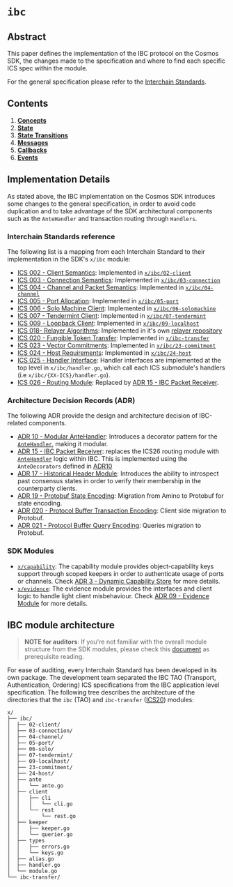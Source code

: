 <!--
order: 0
title: IBC Overview
parent:
  title: "ibc"
-->

# `ibc`

## Abstract

This paper defines the implementation of the IBC protocol on the Cosmos SDK, the
changes made to the specification and where to find each specific ICS spec within
the module.

For the general specification please refer to the [Interchain Standards](https://github.com/cosmos/ics).

## Contents

1. **[Concepts](01_concepts.md)**
2. **[State](02_state.md)**
3. **[State Transitions](02_state_transitions.md)**
4. **[Messages](03_messages.md)**
5. **[Callbacks](06_callbacks.md)**
6. **[Events](07_events.md)**

## Implementation Details

As stated above, the IBC implementation on the Cosmos SDK introduces some changes
to the general specification, in order to avoid code duplication and to take
advantage of the SDK architectural components such as the `AnteHandler` and
transaction routing through `Handlers`.

### Interchain Standards reference

The following list is a mapping from each Interchain Standard to their implementation
in the SDK's `x/ibc` module:

* [ICS 002 - Client Semantics](https://github.com/cosmos/ics/tree/master/spec/ics-002-client-semantics): Implemented in [`x/ibc/02-client`](https://github.com/cosmos/x/ibc/02-client)
* [ICS 003 - Connection Semantics](https://github.com/cosmos/ics/blob/master/spec/ics-003-connection-semantics): Implemented in [`x/ibc/03-connection`](https://github.com/cosmos/x/ibc/03-connection)
* [ICS 004 - Channel and Packet Semantics](https://github.com/cosmos/ics/blob/master/spec/ics-004-channel-and-packet-semantics): Implemented in [`x/ibc/04-channel`](https://github.com/cosmos/x/ibc/04-channel)
* [ICS 005 - Port Allocation](https://github.com/cosmos/ics/blob/master/spec/ics-005-port-allocation): Implemented in [`x/ibc/05-port`](https://github.com/cosmos/x/ibc/05-port)
* [ICS 006 - Solo Machine Client](https://github.com/cosmos/ics/blob/master/spec/ics-006-solo-machine-client): Implemented in [`x/ibc/06-solomachine`](https://github.com/cosmos/x/ibc/06-solomachine)
* [ICS 007 - Tendermint Client](https://github.com/cosmos/ics/blob/master/spec/ics-007-tendermint-client): Implemented in [`x/ibc/07-tendermint`](https://github.com/cosmos/x/ibc/07-tendermint)
* [ICS 009 - Loopback Client](https://github.com/cosmos/ics/blob/master/spec/ics-009-loopback-client):  Implemented in [`x/ibc/09-localhost`](https://github.com/cosmos/x/ibc/09-localhost)
* [ICS 018- Relayer Algorithms](https://github.com/cosmos/ics/tree/master/spec/ics-018-relayer-algorithms): Implemented in it's own [relayer repository](https://github.com/cosmos/relayer)
* [ICS 020 - Fungible Token Transfer](https://github.com/cosmos/ics/tree/master/spec/ics-020-fungible-token-transfer): Implemented in [`x/ibc-transfer`](https://github.com/cosmos/x/ibc-transfer)
* [ICS 023 - Vector Commitments](https://github.com/cosmos/ics/tree/master/spec/ics-023-vector-commitments): Implemented in [`x/ibc/23-commitment`](https://github.com/cosmos/x/ibc/23-commitment)
* [ICS 024 - Host Requirements](https://github.com/cosmos/ics/tree/master/spec/ics-024-host-requirements): Implemented in [`x/ibc/24-host`](https://github.com/cosmos/x/ibc/24-host)
* [ICS 025 - Handler Interface](https://github.com/cosmos/ics/tree/master/spec/ics-025-handler-interface): Handler interfaces are implemented at the top level in `x/ibc/handler.go`,
which call each ICS submodule's handlers (i.e `x/ibc/{XX-ICS}/handler.go`).
* [ICS 026 - Routing Module](https://github.com/cosmos/ics/blob/master/spec/ics-026-routing-module): Replaced by [ADR 15 - IBC Packet Receiver](../../../docs/architecture/adr-015-ibc-packet-receiver.md).

### Architecture Decision Records (ADR)

The following ADR provide the design and architecture decision of IBC-related components.

* [ADR 10 - Modular AnteHandler](../../../docs/architecture/adr-010-modular-antehandler.md): Introduces a decorator pattern for the [`AnteHandler`](../../../docs/basics/gas-fees.md#antehandler), making it modular.  
* [ADR 15 - IBC Packet Receiver](../../../docs/architecture/adr-015-ibc-packet-receiver.md): replaces the ICS26 routing module with [`AnteHandler`](../../../docs/basics/gas-fees.md#antehandler) logic within IBC. This is implemented using the `AnteDecorators` defined in [ADR10]((../../../docs/architecture/adr-010-modular-antehandler.md))
* [ADR 17 - Historical Header Module](../../../docs/architecture/adr-017-historical-header-module.md): Introduces the ability to introspect past
consensus states in order to verify their membership in the counterparty clients.
* [ADR 19 - Protobuf State Encoding](../../../docs/architecture/adr-019-protobuf-state-encoding.md): Migration from Amino to Protobuf for state encoding.
* [ADR 020 - Protocol Buffer Transaction Encoding](./../../docs/architecture/adr-020-protobuf-transaction-encoding.md): Client side migration to Protobuf.
* [ADR 021 - Protocol Buffer Query Encoding](./../../docs/architecture/adr-020-protobuf-query-encoding.md): Queries migration to Protobuf.

### SDK Modules

* [`x/capability`](https://github.com/cosmos/tree/master/x/capability): The capability module provides object-capability keys support through scoped keepers in order to authenticate usage of ports or channels. Check [ADR 3 - Dynamic Capability Store](../../../docs/architecture/adr-003-dynamic-capability-store.md) for more details.
* [`x/evidence`](https://github.com/cosmos/tree/master/x/evidence): The evidence module provides the interfaces and client logic to handle light client misbehaviour. Check [ADR 09 - Evidence Module](../../../docs/architecture/adr-009-evidence-module.md) for more details.

## IBC module architecture

> **NOTE for auditors**: If you're not familiar with the overall module structure from
the SDK modules, please check this [document](../../../docs/building-modules/structure.md) as
prerequisite reading.

For ease of auditing, every Interchain Standard has been developed in its own
package. The development team separated the IBC TAO (Transport, Authentication, Ordering) ICS specifications from the IBC application level
specification. The following tree describes the architecture of the directories that
the `ibc` (TAO) and `ibc-transfer` ([ICS20](https://github.com/cosmos/ics/tree/master/spec/ics-020-fungible-token-transfer)) modules:

```shell
x/
├── ibc/
│  ├── 02-client/
│  ├── 03-connection/
│  ├── 04-channel/
│  ├── 05-port/
│  ├── 06-solo/
│  ├── 07-tendermint/
│  ├── 09-localhost/
│  ├── 23-commitment/
│  ├── 24-host/
│  ├── ante
│  │   └── ante.go
│  ├── client
│  │   ├── cli
│  │   │   └── cli.go
│  │   └── rest
│  │       └── rest.go
│  ├── keeper
│  │   ├── keeper.go
│  │   └── querier.go
│  ├── types
│  │   ├── errors.go
│  │   └── keys.go
│  ├── alias.go
│  ├── handler.go
│  └── module.go
└── ibc-transfer/
```
